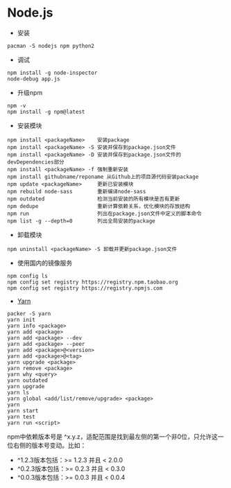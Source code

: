 # Node.js

- 安装
```
pacman -S nodejs npm python2
```

- 调试
```
npm install -g node-inspector
node-debug app.js
```

- 升级npm
```
npm -v
npm install -g npm@latest
```

- 安装模块
```
npm install <packageName>    安装package
npm install <packageName> -S 安装并保存到package.json文件
npm install <packageName> -D 安装并保存到package.json文件的devDependencies部分
npm install <packageName> -f 强制重新安装
npm install githubname/reponame 从Github上的项目源代码安装package
npm update <packageName>     更新已安装模块
npm rebuild node-sass        重新编译node-sass
npm outdated                 检测当前安装的所有模块是否有更新
npm dedupe                   重新计算依赖关系，优化模块的存放结构
npm run                      列出在package.json文件中定义的脚本命令
npm list -g --depth=0        列出全局安装的package
```
- 卸载模块
```
npm uninstall <packageName> -S 卸载并更新package.json文件
```

- 使用国内的镜像服务
```
npm config ls
npm config set registry https://registry.npm.taobao.org
npm config set registry https://registry.npmjs.com
```

- [Yarn](https://yarnpkg.com/)
```
packer -S yarn
yarn init
yarn info <package>
yarn add <package>
yarn add <package> --dev
yarn add <package> --peer
yarn add <package>@<version>
yarn add <package>@<tag>
yarn upgrade <package>
yarn remove <package>
yarn why <query>
yarn outdated
yarn upgrade
yarn ls
yarn global <add/list/remove/upgrade> <package>
yarn
yarn start
yarn test
yarn run <script>
```

npm中依赖版本号是 ^x.y.z，适配范围是找到最左侧的第一个非0位，只允许这一位右侧的版本号变动。比如：

- ^1.2.3版本包括：>= 1.2.3 并且 < 2.0.0
- ^0.2.3版本包括：>= 0.2.3 并且 < 0.3.0
- ^0.0.3版本包括：>= 0.0.3 并且 < 0.0.4
